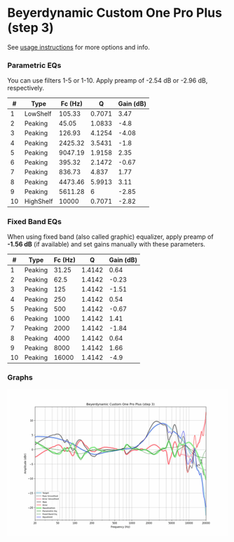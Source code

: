 # Beyerdynamic Custom One Pro Plus (step 3)
See [usage instructions](https://github.com/jaakkopasanen/AutoEq#usage) for more options and info.

### Parametric EQs
You can use filters 1-5 or 1-10. Apply preamp of -2.54 dB or -2.96 dB, respectively.

|   # | Type      |   Fc (Hz) |      Q |   Gain (dB) |
|-----|-----------|-----------|--------|-------------|
|   1 | LowShelf  |    105.33 | 0.7071 |        3.47 |
|   2 | Peaking   |     45.05 | 1.0833 |       -4.8  |
|   3 | Peaking   |    126.93 | 4.1254 |       -4.08 |
|   4 | Peaking   |   2425.32 | 3.5431 |       -1.8  |
|   5 | Peaking   |   9047.19 | 1.9158 |        2.35 |
|   6 | Peaking   |    395.32 | 2.1472 |       -0.67 |
|   7 | Peaking   |    836.73 | 4.837  |        1.77 |
|   8 | Peaking   |   4473.46 | 5.9913 |        3.11 |
|   9 | Peaking   |   5611.28 | 6      |       -2.85 |
|  10 | HighShelf |  10000    | 0.7071 |       -2.82 |

### Fixed Band EQs
When using fixed band (also called graphic) equalizer, apply preamp of **-1.56 dB** (if available) and set gains manually with these parameters.

|   # | Type    |   Fc (Hz) |      Q |   Gain (dB) |
|-----|---------|-----------|--------|-------------|
|   1 | Peaking |     31.25 | 1.4142 |        0.64 |
|   2 | Peaking |     62.5  | 1.4142 |       -0.23 |
|   3 | Peaking |    125    | 1.4142 |       -1.51 |
|   4 | Peaking |    250    | 1.4142 |        0.54 |
|   5 | Peaking |    500    | 1.4142 |       -0.67 |
|   6 | Peaking |   1000    | 1.4142 |        1.41 |
|   7 | Peaking |   2000    | 1.4142 |       -1.84 |
|   8 | Peaking |   4000    | 1.4142 |        0.64 |
|   9 | Peaking |   8000    | 1.4142 |        1.66 |
|  10 | Peaking |  16000    | 1.4142 |       -4.9  |

### Graphs
![](./Beyerdynamic%20Custom%20One%20Pro%20Plus%20(step%203).png)
